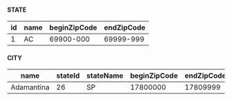 #### STATE

| id | name | beginZipCode | endZipCode
|----|------|--------------|-----------
| 1  | AC   | 69900-000    | 69999-999


#### CITY

| name       | stateId | stateName | beginZipCode | endZipCode
|------------|---------|-----------|--------------|-----------
| Adamantina | 26      | SP        | 17800000     | 17809999
